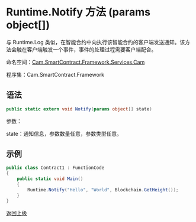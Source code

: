 # Runtime.Notify 方法 (params object[])

与 Runtime.Log 类似，在智能合约中向执行该智能合约的客户端发送通知。该方法会触在客户端触发一个事件，事件的处理过程需要客户端配合。

命名空间：[Cam.SmartContract.Framework.Services.Cam](../../Cam.md)

程序集：Cam.SmartContract.Framework

## 语法

```c#
public static extern void Notify(params object[] state)
```

参数：

state：通知信息，参数数量任意，参数类型任意。

## 示例

```c#
public class Contract1 : FunctionCode
{
    public static void Main()
    {
        Runtime.Notify("Hello", "World", Blockchain.GetHeight());
    }
}
```



[返回上级](../Runtime.md)